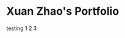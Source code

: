 # Xuan Zhao's Portfolio


testing 1 2 3

 <link rel="shortcut icon" type="image/png" 
      href="{{ "/assets/images/favicon.PNG"  | [absolute_url](https://github.com/tanxuanzhao/xuanzhao_portfolio.io/blob/main/favico.PNG) }}">
